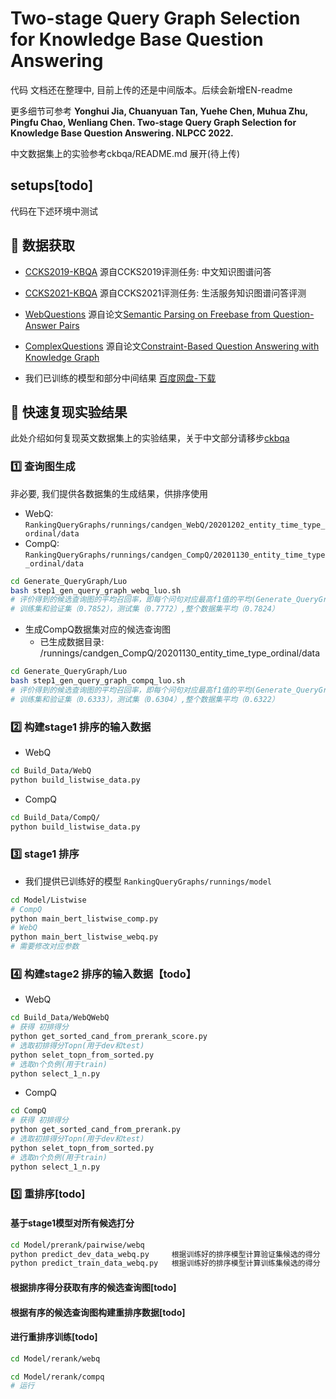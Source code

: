 # Two-stage Query Graph Selection for Knowledge Base Question Answering

代码 文档还在整理中, 目前上传的还是中间版本。后续会新增EN-readme

更多细节可参考 __Yonghui Jia, Chuanyuan Tan, Yuehe Chen, Muhua Zhu, Pingfu Chao, Wenliang Chen. Two-stage Query Graph Selection for Knowledge Base Question Answering. NLPCC 2022.__

中文数据集上的实验参考ckbqa/README.md 展开(待上传)

## setups[todo]

代码在下述环境中测试

## 💾 数据获取

- [CCKS2019-KBQA](https://www.biendata.xyz/competition/ccks_2019_6/) 源自CCKS2019评测任务: 中文知识图谱问答

- [CCKS2021-KBQA](https://www.biendata.xyz/competition/ccks_2021_ckbqa/) 源自CCKS2021评测任务: 生活服务知识图谱问答评测

- [WebQuestions](https://nlp.stanford.edu/software/sempre/) 源自论文[Semantic Parsing on Freebase from Question-Answer Pairs](https://aclanthology.org/D13-1160/)

- [ComplexQuestions](https://github.com/JunweiBao/MulCQA/tree/ComplexQuestions) 源自论文[Constraint-Based Question Answering with Knowledge Graph](https://aclanthology.org/C16-1236.pdf)

- 我们已训练的模型和部分中间结果 [百度网盘-下载](https://pan.baidu.com/s/198gZPkUDPmoMEFJV0IKwoA?pwd=h35j)

## 🚀 快速复现实验结果

此处介绍如何复现英文数据集上的实验结果，关于中文部分请移步[ckbqa](https://github.com/cytan17726/KBQA-QueryGraphSelection/tree/master/ckbqa)

### 1️⃣ 查询图生成

非必要, 我们提供各数据集的生成结果，供排序使用

- WebQ: `RankingQueryGraphs/runnings/candgen_WebQ/20201202_entity_time_type_ordinal/data`
- CompQ: `RankingQueryGraphs/runnings/candgen_CompQ/20201130_entity_time_type_ordinal/data`

```bash
cd Generate_QueryGraph/Luo
bash step1_gen_query_graph_webq_luo.sh
# 评价得到的候选查询图的平均召回率，即每个问句对应最高f1值的平均(Generate_QueryGraph/Luo/max_f1.py)：
# 训练集和验证集（0.7852），测试集（0.7772）,整个数据集平均（0.7824）
```

- 生成CompQ数据集对应的候选查询图
  - 已生成数据目录: /runnings/candgen_CompQ/20201130_entity_time_type_ordinal/data

```bash
cd Generate_QueryGraph/Luo
bash step1_gen_query_graph_compq_luo.sh
# 评价得到的候选查询图的平均召回率，即每个问句对应最高f1值的平均(Generate_QueryGraph/Luo/max_f1.py)：
# 训练集和验证集（0.6333），测试集（0.6304）,整个数据集平均（0.6322）
```

### 2️⃣ 构建stage1 排序的输入数据

- WebQ

```bash
cd Build_Data/WebQ
python build_listwise_data.py
```

- CompQ

```bash
cd Build_Data/CompQ/
python build_listwise_data.py
```

### 3️⃣ stage1 排序

- 我们提供已训练好的模型 `RankingQueryGraphs/runnings/model`

```bash
cd Model/Listwise
# CompQ
python main_bert_listwise_comp.py
# WebQ
python main_bert_listwise_webq.py
# 需要修改对应参数
```

### 4️⃣ 构建stage2 排序的输入数据【todo】

- WebQ

```bash
cd Build_Data/WebQWebQ
# 获得 初排得分
python get_sorted_cand_from_prerank_score.py
# 选取初排得分Topn(用于dev和test)
python selet_topn_from_sorted.py
# 选取n个负例(用于train)
python select_1_n.py
```

- CompQ

```bash
cd CompQ
# 获得 初排得分
python get_sorted_cand_from_prerank.py
# 选取初排得分Topn(用于dev和test)
python selet_topn_from_sorted.py
# 选取n个负例(用于train)
python select_1_n.py
```

### 5️⃣ 重排序[todo]

#### 基于stage1模型对所有候选打分

``` bash
cd Model/prerank/pairwise/webq
python predict_dev_data_webq.py     根据训练好的排序模型计算验证集候选的得分
python predict_train_data_webq.py   根据训练好的排序模型计算训练集候选的得分
```

#### 根据排序得分获取有序的候选查询图[todo]

#### 根据有序的候选查询图构建重排序数据[todo]

#### 进行重排序训练[todo]

```bash
cd Model/rerank/webq

cd Model/rerank/compq
# 运行
```
